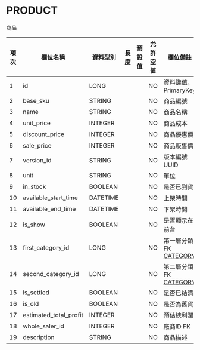 # PRODUCT

商品

| 項次 | 欄位名稱                   | 資料型別     | 長度 | 預設值 | 允許空值 | 欄位備註                                            |
|----|------------------------|----------|----|-----|------|-------------------------------------------------|
| 1  | id                     | LONG     |    |     | NO   | 資料鍵值，PrimaryKey                                 |
| 2  | base_sku               | STRING   |    |     | NO   | 商品編號                                            |
| 3  | name                   | STRING   |    |     | NO   | 商品名稱                                            |
| 4  | unit_price             | INTEGER  |    |     | NO   | 商品成本                                            |
| 5  | discount_price         | INTEGER  |    |     | NO   | 商品優惠價                                           |
| 6  | sale_price             | INTEGER  |    |     | NO   | 商品販售價                                           |
| 7  | version_id             | STRING   |    |     | NO   | 版本編號 UUID                                       |
| 8  | unit                   | STRING   |    |     | NO   | 單位                                              |
| 9  | in_stock               | BOOLEAN  |    |     | NO   | 是否已到貨                                           |
| 10 | available_start_time   | DATETIME |    |     | NO   | 上架時間                                            |
| 11 | available_end_time     | DATETIME |    |     | NO   | 下架時間                                            |
| 12 | is_show                | BOOLEAN  |    |     | NO   | 是否顯示在前台                                         |
| 13 | first_category_id      | LONG     |    |     | NO   | 第一層分類  FK [CATEGORY](/src/main/doc/DB/CATEGORY) |
| 14 | second_category_id     | LONG     |    |     | NO   | 第二層分類  FK [CATEGORY](/src/main/doc/DB/CATEGORY) |
| 15 | is_settled             | BOOLEAN  |    |     | NO   | 是否已结清                                           |
| 16 | is_old                 | BOOLEAN  |    |     | NO   | 是否為舊貨                                           |
| 17 | estimated_total_profit | INTEGER  |    |     | NO   | 預估總利潤                                           |
| 18 | whole_saler_id         | INTEGER  |    |     | NO   | 廠商ID FK                                         |
| 19 | description            | STRING   |    |     | NO   | 商品描述                                            |